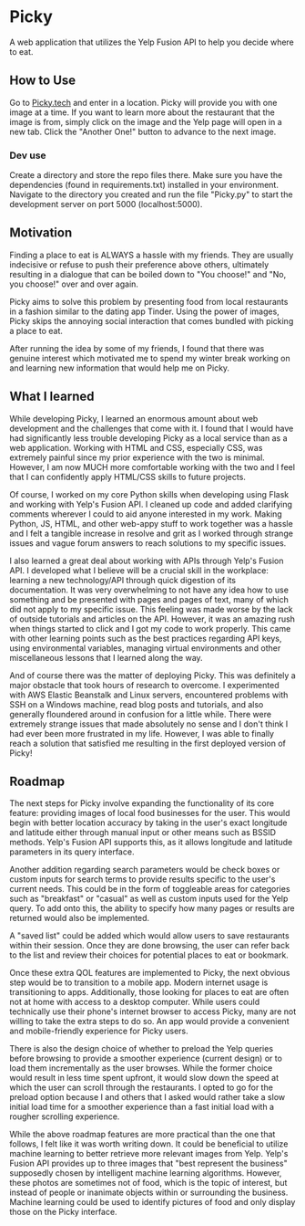 # Picky
A web application that utilizes the Yelp Fusion API to help you decide where to eat.

## How to Use
Go to [Picky.tech](http://www.Picky.tech) and enter in a location. Picky will provide you with one image at a time. If you want to learn more about the restaurant that the image is from, simply click on the image and the Yelp page will open in a new tab. Click the "Another One!" button to advance to the next image.
  
### Dev use
Create a directory and store the repo files there. Make sure you have the dependencies (found in requirements.txt) installed in your environment. Navigate to the directory you created and run the file "Picky.py" to start the development server on port 5000 (localhost:5000). 

## Motivation
Finding a place to eat is ALWAYS a hassle with my friends. They are usually indecisive or refuse to push their preference above others, ultimately resulting in a dialogue that can be boiled down to "You choose!" and "No, you choose!" over and over again. 

Picky aims to solve this problem by presenting food from local restaurants in a fashion similar to the dating app Tinder. Using the power of images, Picky skips the annoying social interaction that comes bundled with picking a place to eat. 

After running the idea by some of my friends, I found that there was genuine interest which motivated me to spend my winter break working on and learning new information that would help me on Picky. 

## What I learned
While developing Picky, I learned an enormous amount about web development and the challenges that come with it. I found that I would have had significantly less trouble developing Picky as a local service than as a web application. Working with HTML and CSS, especially CSS, was extremely painful since my prior experience with the two is minimal. However, I am now MUCH more comfortable working with the two and I feel that I can confidently apply HTML/CSS skills to future projects. 

Of course, I worked on my core Python skills when developing using Flask and working with Yelp's Fusion API. I cleaned up code and added clarifying comments wherever I could to aid anyone interested in my work. Making Python, JS, HTML, and other web-appy stuff to work together was a hassle and I felt a tangible increase in resolve and grit as I worked through strange issues and vague forum answers to reach solutions to my specific issues.

I also learned a great deal about working with APIs through Yelp's Fusion API. I developed what I believe will be a crucial skill in the workplace: learning a new technology/API through quick digestion of its documentation. It was very overwhelming to not have any idea how to use something and be presented with pages and pages of text, many of which did not apply to my specific issue. This feeling was made worse by the lack of outside tutorials and articles on the API. However, it was an amazing rush when things started to click and I got my code to work properly. This came with other learning points such as the best practices regarding API keys, using environmental variables, managing virtual environments and other miscellaneous lessons that I learned along the way.

And of course there was the matter of deploying Picky. This was definitely a major obstacle that took hours of research to overcome. I experimented with AWS Elastic Beanstalk and Linux servers, encountered problems with SSH on a Windows machine, read blog posts and tutorials, and also generally floundered around in confusion for a little while. There were extremely strange issues that made absolutely no sense and I don't think I had ever been more frustrated in my life. However, I was able to finally reach a solution that satisfied me resulting in the first deployed version of Picky!

## Roadmap
The next steps for Picky involve expanding the functionality of its core feature: providing images of local food businesses for the user. This would begin with better location accuracy by taking in the user's exact longitude and latitude either through manual input or other means such as BSSID methods. Yelp's Fusion API supports this, as it allows longitude and latitude parameters in its query interface. 

Another addition regarding search parameters would be check boxes or custom inputs for search terms to provide results specific to the user's current needs. This could be in the form of toggleable areas for categories such as "breakfast" or "casual" as well as custom inputs used for the Yelp query. To add onto this, the ability to specify how many pages or results are returned would also be implemented.

A "saved list" could be added which would allow users to save restaurants within their session. Once they are done browsing, the user can refer back to the list and review their choices for potential places to eat or bookmark.

Once these extra QOL features are implemented to Picky, the next obvious step would be to transition to a mobile app. Modern internet usage is transitioning to apps. Additionally, those looking for places to eat are often not at home with access to a desktop computer. While users could technically use their phone's internet browser to access Picky, many are not willing to take the extra steps to do so. An app would provide a convenient and mobile-friendly experience for Picky users.

There is also the design choice of whether to preload the Yelp queries before browsing to provide a smoother experience (current design) or to load them incrementally as the user browses. While the former choice would result in less time spent upfront, it would slow down the speed at which the user can scroll through the restaurants. I opted to go for the preload option because I and others that I asked would rather take a slow initial load time for a smoother experience than a fast initial load with a rougher scrolling experience.

While the above roadmap features are more practical than the one that follows, I felt like it was worth writing down. It could be beneficial to utilize machine learning to better retrieve more relevant images from Yelp. Yelp's Fusion API provides up to three images that "best represent the business" supposedly chosen by intelligent machine learning algorithms. However, these photos are sometimes not of food, which is the topic of interest, but instead of people or inanimate objects within or surrounding the business. Machine learning could be used to identify pictures of food and only display those on the Picky interface.
